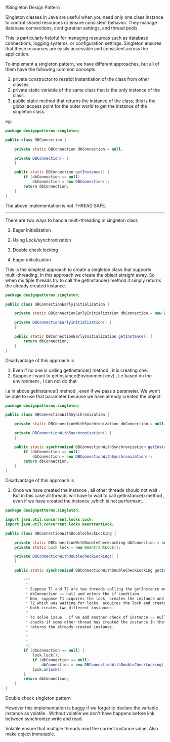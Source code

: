 #Singleton Design Pattern


Singleton classes in Java are useful when you need only one class instance to control shared resources or ensure consistent behavior. They manage database connections, configuration settings, and thread pools.

This is particularly helpful for managing resources such as database connections, logging systems, or configuration settings. Singleton ensures that these resources are easily accessible and consistent across the application. 

To implement a singleton pattern, we have different approaches, but all of them have the following common concepts.

1. private constructor to restrict instantiation of the class from other classes.
2. private static variable of the same class that is the only instance of the class.
3. public static method that returns the instance of the class, this is the global access point for the outer world to get the instance of the singleton class.


eg:

```java
package designpatterns.singleton;

public class DBConnection {

	private static DBConnection dbConnection = null;

	private DBConnection() {
	}

	public static DBConnection getInstance() {
		if (dbConnection == null)
			dbConnection = new DBConnection();
		return dbConnection;
	}
}

```

The above implementation is not THREAD SAFE.

---------------------------------------------------------------------------------

There are two ways to handle multi-threading in singleton class

1. Eager initialization
2. Using Lock/synchronization 
3. Double check locking 


1. Eager initialization 

This is the simplest approach to create a singleton class that supports multi-threading, In this approach we create the object straight away. So when multiple threads try to call the getInstance() method it simply returns the already created instance.

```java 
package designpatterns.singleton;

public class DBConnectionEarlyInitialization {

	private static DBConnectionEarlyInitialization dbConnection = new DBConnectionEarlyInitialization();;

	private DBConnectionEarlyInitialization() {
	}

	public static DBConnectionEarlyInitialization getInstance() {
		return dbConnection;
	}
}
```

Disadvantage of this approach is 

1. Even if no one is calling getInstance() method , it is creating one.
2. Suppose I want to getInstance(Environment env) , i.e based on the environment , I can not do that 

i.e In above getInstance() method , even if we pass a parameter. We won't be able to use that parameter because we have already created the object.


```java
package designpatterns.singleton;

public class DBConnectionWithSynchronization {

	private static DBConnectionWithSynchronization dbConnection = null;

	private DBConnectionWithSynchronization() {
	}

	public static synchronized DBConnectionWithSynchronization getInstance() {
		if (dbConnection == null)
			dbConnection = new DBConnectionWithSynchronization();
		return dbConnection;
	}
} 
```
Disadvantage of this approach is 

1. Once we have created the instance , all other threads should not wait . But in this case all threads will have to wait to call getInstance() method , even if we have created the instance ,which is not performant.



```java 
package designpatterns.singleton;

import java.util.concurrent.locks.Lock;
import java.util.concurrent.locks.ReentrantLock;

public class DBConnectionWithDoubleCheckLocking {

	private static DBConnectionWithDoubleCheckLocking dbConnection = null;
	private static Lock lock = new ReentrantLock();

	private DBConnectionWithDoubleCheckLocking() {
	}

	public static synchronized DBConnectionWithDoubleCheckLocking getInstance() {

		/**
		 * 
		 * Suppose T1 and T2 are two threads calling the getInstance method both finds
		 * dbConnection == null and enters the if condition.
		 * Now, suppose T1 acquires the lock, creates the instance and release the lock also returns the instance.
		 * T2 which was waiting for locks, acquires the lock and creates the instance so
		 * both creates two different instances.
		 * 
		 * To solve issue , if we add another check of instance == null , so that T2
		 * checks if some other thread has created the instance In that case T2 simply
		 * returns the already created instance.
		 * 
		 * 
		 * 
		 */
		if (dbConnection == null) {
			lock.lock();
			if (dbConnection == null)
				dbConnection = new DBConnectionWithDoubleCheckLocking();
			lock.unlock();
		}
		return dbConnection;
	}
}

```


Double check singleton pattern

However this implementation is buggy if we forget to declare the variable instance as volatile .
Without volatile we don't have happens before link between synchronize write and read. 

Volatile ensure that multiple threads read the correct instance value.
Also make object immutable.











